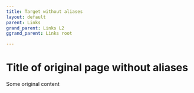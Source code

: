 ```yaml
---
title: Target without aliases
layout: default
parent: Links
grand_parent: Links L2
ggrand_parent: Links root

---
```


# Title of original page without aliases

Some original content
